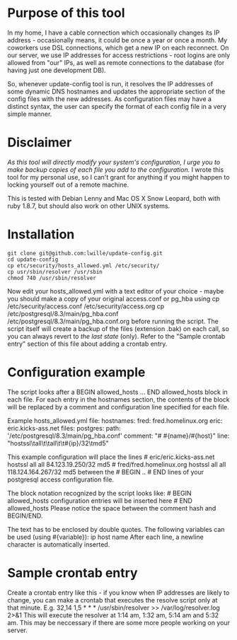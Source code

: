 Purpose of this tool
====================
In my home, I have a cable connection which occasionally changes its IP address - occasionally means, it could be once a year or once a month. 
My coworkers use DSL connections, which get a new IP on each reconnect.
On our server, we use IP addresses for access restrictions - root logins are only allowed from "our" IPs, as well as remote connections to the database (for having just one development DB).

So, whenever update-config tool is run, it resolves the IP addresses of some dynamic DNS hostnames and updates the appropriate section of the config files with the new addresses.
As configuration files may have a distinct syntax, the user can specify the format of each config file in a very simple manner.

Disclaimer
==========
*As this tool will directly modify your system's configuration, I urge you to make backup copies of each file you add to the configuration.*
I wrote this tool for my personal use, so I can't grant for anything if you might happen to locking yourself out of a remote machine.

This is tested with Debian Lenny and Mac OS X Snow Leopard, both with ruby 1.8.7, but should also work on other UNIX systems.

Installation
============
    git clone git@github.com:lwille/update-config.git
    cd update-config
    cp etc/security/hosts_allowed.yml /etc/security/
    cp usr/sbin/resolver /usr/sbin
    chmod 740 /usr/sbin/resolver
Now edit your hosts_allowed.yml with a text editor of your choice - maybe you should make a copy of your original access.conf or pg_hba using
    cp /etc/security/access.conf /etc/security/access.org
    cp /etc/postgresql/8.3/main/pg_hba.conf /etc/postgresql/8.3/main/pg_hba.conf.org
before running the script. The script itself will create a backup of the files (extension .bak) on each call, so you can always revert to _the last state_ (only).
Refer to the "Sample crontab entry" section of this file about adding a crontab entry.

Configuration example
=====================
The script looks after a BEGIN allowed_hosts ... END allowed_hosts block in each file.
For each entry in the hostnames section, the contents of the block will be replaced by a comment and configuration line specified for each file.

Example hosts_allowed.yml file:
    hostnames:
      fred: fred.homelinux.org
      eric: eric.kicks-ass.net
    files:
      postgres:
        path: '/etc/postgresql/8.3/main/pg_hba.conf'
        comment: "# #{name}/#{host}"
        line: "hostssl\tall\t\tall\t\t#{ip}/32\tmd5"

This example configuration will place the lines
    # eric/eric.kicks-ass.net
    hostssl	all		all		84.123.19.250/32	md5
    # fred/fred.homelinux.org
    hostssl	all		all		118.124.164.267/32	md5
between the # BEGIN .. # END lines of your postgresql access configuration file.

The block notation recognized by the script looks like:
    # BEGIN allowed_hosts
      configuration entries will be inserted here
    # END allowed_hosts
Please notice the space between the comment hash and BEGIN/END.

The text has to be enclosed by double quotes.
The following variables can be used (using #{variable}):
   ip
   host
   name
After each line, a newline character is automatically inserted.

Sample crontab entry
====================
Create a crontab entry like this - if you know when IP addresses are likely to change, you can make a crontab that executes the resolve script only at that minute.
E.g.
    32,14 1,5 * * *      /usr/sbin/resolver >> /var/log/resolver.log 2>&1
This will execute the resolver at 1:14 am, 1:32 am, 5:14 am and 5:32 am. This may be neccessary if there are some more people working on your server.
